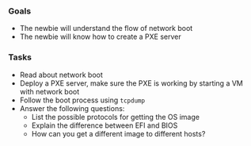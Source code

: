 
### Goals
- The newbie will understand the flow of network boot
- The newbie will know how to create a PXE server

### Tasks
- Read about network boot
- Deploy a PXE server, make sure the PXE is working by starting a VM with network boot
- Follow the boot process using `tcpdump`
- Answer the following questions:
  - List the possible protocols for getting the OS image
  - Explain the difference between EFI and BIOS
  - How can you get a different image to different hosts?
